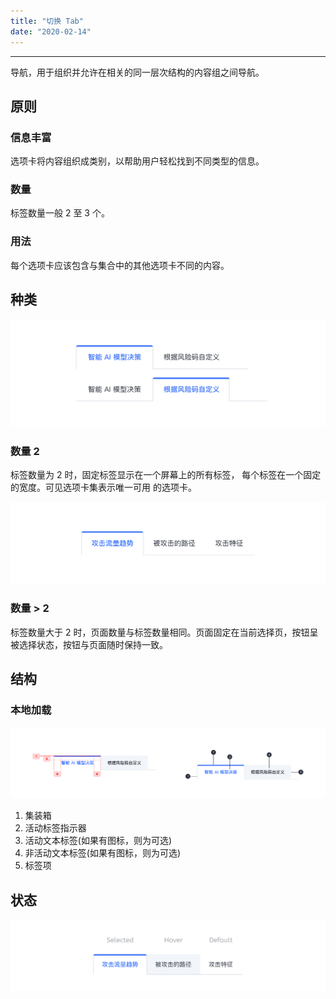 ```yaml
---
title: "切换 Tab"
date: "2020-02-14"
---
```


---

导航，用于组织并允许在相关的同一层次结构的内容组之间导航。

## 原则

### 信息丰富

选项卡将内容组织成类别，以帮助用户轻松找到不同类型的信息。

### 数量

标签数量一般 2 至 3 个。

### 用法

每个选项卡应该包含与集合中的其他选项卡不同的内容。

## 种类

![tab-1](tab-1.jpg)

### 数量 2

标签数量为 2 时，固定标签显示在一个屏幕上的所有标签，
每个标签在一个固定的宽度。可见选项卡集表示唯一可用
的选项卡。

![tab-2](tab-2.jpg)

### 数量 > 2

标签数量大于 2 时，页面数量与标签数量相同。页面固定在当前选择页，按钮呈被选择状态，按钮与页面随时保持一致。

## 结构

### 本地加载

![tab-3](tab-3.jpg)

1. 集装箱
2. 活动标签指示器
3. 活动文本标签(如果有图标，则为可选)
4. 非活动文本标签(如果有图标，则为可选)
5. 标签项

## 状态

![tab-4](tab-4.jpg)
